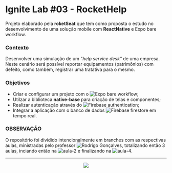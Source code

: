 # Ignite Lab #03 - RocketHelp

Projeto elaborado pela <b>roketSeat</b> que tem como proposta o estudo no desenvolvimento de uma solução mobile com <b>ReactNative</b> e Expo bare workflow. <br/>
### Contexto
Desenvolver uma simulação de um <i>"help service desk"</i> de uma empresa. Neste cenário será possível reportar equipamentos (patrimônios) com defeito, como também, registrar uma tratativa para o mesmo.

### Objetivos
 - Criar e configurar um projeto com o ![Expo bare workflow](https://docs.expo.dev/bare/exploring-bare-workflow/);
 - Utilzar a biblioteca <b>native-base</b> para criação de telas e componentes;
 - Realizar autenticação através do ![Firebase authentication](https://firebase.google.com/);
 - Integrar a aplicação com o banco de dados ![Firebase firestore](https://firebase.google.com/) em tempo real. 

### OBSERVAÇÃO

O repositório foi dividido intencionalmente em branches com as respectivas aulas, ministradas pelo professor ![Rodrigo Gonçalves](https://github.com/rodrigorgtic), totalizando então 3 aulas, inciando então na ![aula-2](https://github.com/YuryRegis/ignite-lab-rockethelp/tree/aula-2) e finalizando na ![aula-4](https://github.com/YuryRegis/ignite-lab-rockethelp/tree/aula-4).

---

<div align="center">
  <img src="https://user-images.githubusercontent.com/29512626/179903296-012dcd0a-bd8b-426c-9f6e-71262ce369c2.gif" />
</div>

